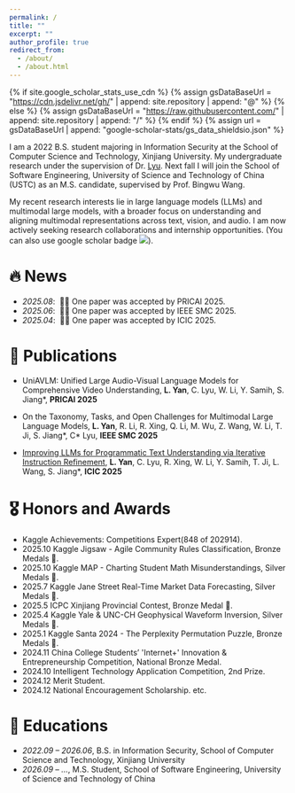```yaml
---
permalink: /
title: ""
excerpt: ""
author_profile: true
redirect_from: 
  - /about/
  - /about.html
---
```


{% if site.google_scholar_stats_use_cdn %}
{% assign gsDataBaseUrl = "https://cdn.jsdelivr.net/gh/" | append: site.repository | append: "@" %}
{% else %}
{% assign gsDataBaseUrl = "https://raw.githubusercontent.com/" | append: site.repository | append: "/" %}
{% endif %}
{% assign url = gsDataBaseUrl | append: "google-scholar-stats/gs_data_shieldsio.json" %}

<span class='anchor' id='about-me'></span>

I am a 2022 B.S. student majoring in Information Security at the School of Computer Science and Technology, Xinjiang University. My undergraduate research under the supervision of Dr. [Lyu](https://scholar.google.com/citations?hl=en&user=0n7cAw0AAAAJ). Next fall I will join the School of Software Engineering, University of Science and Technology of China (USTC) as an M.S. candidate, supervised by Prof. Bingwu Wang<a href='https://sz.ustc.edu.cn/rcdw_show/289.html'></a>.

My recent research interests lie in large language models (LLMs) and multimodal large models, with a broader focus on understanding and aligning multimodal representations across text, vision, and audio. I am now actively seeking research collaborations and internship opportunities. (You can also use google scholar badge <a href='https://scholar.google.com/citations?user=doNlMrwAAAAJ'><img src="https://img.shields.io/endpoint?url={{ url | url_encode }}&logo=Google%20Scholar&labelColor=f6f6f6&color=9cf&style=flat&label=citations"></a>).


# 🔥 News
- *2025.08*: &nbsp;🎉🎉 One paper was accepted by PRICAI 2025.
- *2025.06*: &nbsp;🎉🎉 One paper was accepted by IEEE SMC 2025.
- *2025.04*: &nbsp;🎉🎉 One paper was accepted by ICIC 2025.

# 📝 Publications 

<!-- <div class='paper-box'><div class='paper-box-image'><div><div class="badge">CVPR 2016</div><img src='images/500x300.png' alt="sym" width="100%"></div></div>
<div class='paper-box-text' markdown="1">

[Deep Residual Learning for Image Recognition](https://openaccess.thecvf.com/content_cvpr_2016/papers/He_Deep_Residual_Learning_CVPR_2016_paper.pdf)

**Kaiming He**, Xiangyu Zhang, Shaoqing Ren, Jian Sun

[**Project**](https://scholar.google.com/citations?view_op=view_citation&hl=zh-CN&user=DhtAFkwAAAAJ&citation_for_view=DhtAFkwAAAAJ:ALROH1vI_8AC) <strong><span class='show_paper_citations' data='DhtAFkwAAAAJ:ALROH1vI_8AC'></span></strong>
- Lorem ipsum dolor sit amet, consectetur adipiscing elit. Vivamus ornare aliquet ipsum, ac tempus justo dapibus sit amet. 
</div>
</div> -->

- UniAVLM: Unified Large Audio-Visual Language Models for Comprehensive Video Understanding, **L. Yan**, C. Lyu, W. Li, Y. Samih, S. Jiang*, **PRICAI 2025**

- On the Taxonomy, Tasks, and Open Challenges for Multimodal Large Language Models, **L. Yan**,  R. Li, R. Xing, Q. Li, M. Wu, Z. Wang, W. Li, T. Ji, S. Jiang*, C* Lyu, **IEEE SMC 2025**

- [ Improving LLMs for Programmatic Text Understanding via Iterative Instruction Refinement](https://link.springer.com/chapter/10.1007/978-981-96-9994-0_12), **L. Yan**, C. Lyu, R. Xing, W. Li, Y. Samih, T. Ji, L. Wang, S. Jiang*, **ICIC 2025**

# 🎖 Honors and Awards
- Kaggle Achievements: Competitions Expert(848 of 202914).
- 2025.10 Kaggle Jigsaw - Agile Community Rules Classification, Bronze Medals 🥉.
- 2025.10 Kaggle MAP - Charting Student Math Misunderstandings, Silver Medals 🥈.
- 2025.7 Kaggle Jane Street Real-Time Market Data Forecasting, Silver Medals 🥈.
- 2025.5 ICPC Xinjiang Provincial Contest, Bronze Medal 🥉.
- 2025.4 Kaggle Yale & UNC-CH Geophysical Waveform Inversion, Silver Medals 🥈.
- 2025.1 Kaggle Santa 2024 - The Perplexity Permutation Puzzle, Bronze Medals 🥉.
- 2024.11 China College Students’ 'Internet+' Innovation & Entrepreneurship Competition, National Bronze Medal.
- 2024.10 Intelligent Technology Application Competition, 2nd Prize.
- 2024.12 Merit Student.
- 2024.12 National Encouragement Scholarship. etc.

# 📖 Educations
- *2022.09 – 2026.06*, B.S. in Information Security, School of Computer Science and Technology, Xinjiang University
- *2026.09 – …*, M.S. Student, School of Software Engineering, University of Science and Technology of China

<!-- # 💬 Invited Talks
- *2021.06*, Lorem ipsum dolor sit amet, consectetur adipiscing elit. Vivamus ornare aliquet ipsum, ac tempus justo dapibus sit amet. 
- *2021.03*, Lorem ipsum dolor sit amet, consectetur adipiscing elit. Vivamus ornare aliquet ipsum, ac tempus justo dapibus sit amet.  \| [\[video\]](https://github.com/)

# 💻 Internships
- *2019.05 - 2020.02*, [Lorem](https://github.com/), China. -->
